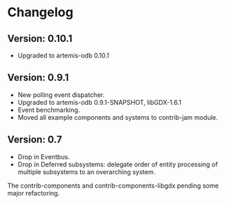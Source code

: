 # Changelog

## Version: 0.10.1

- Upgraded to artemis-odb 0.10.1

## Version: 0.9.1

- New polling event dispatcher.
- Upgraded to artemis-odb 0.9.1-SNAPSHOT, libGDX-1.6.1
- Event benchmarking.
- Moved all example components and systems to contrib-jam module.

## Version: 0.7

- Drop in Eventbus.
- Drop in Deferred subsystems: delegate order of entity processing of multiple subsystems to an overarching system.

The contrib-components and contrib-components-libgdx pending some major refactoring.